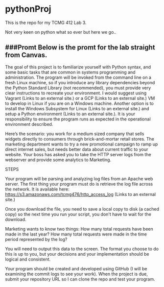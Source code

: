 # pythonProj

This is the repo for my TCMG 412 Lab 3.

Not very keen on python what so ever but here we go..

###Promt
Below is the promt for the lab straight from Canvas.
-------------
The goal of this project is to familiarize yourself with Python syntax, and some basic tasks that are common in systems programming and administration. The program will be invoked from the command line on a fresh Linux machine, so if you introduce any library dependencies beyond the Python Standard Library (not recommended), you must provide very clear instructions to recreate your environment. I would suggest using Vagrant (Links to an external site.) or a GCP (Links to an external site.) VM to develop in Linux if you are on a Windows machine. Another option is to install the Windows Subsystem for Linux (Links to an external site.) and setup a Python environment (Links to an external site.). It is your responsibility to ensure the program runs as expected in the operational environment described.

Here’s the scenario: you work for a medium sized company that sells widgets directly to consumers through brick-and-mortar retail stores. The marketing department wants to try a new promotional campaign to ramp up direct internet sales, but needs better data about current traffic to your website. Your boss has asked you to take the HTTP server logs from the webserver and provide some analytics to Marketing.

STEPS

Your program will be parsing and analyzing log files from an Apache web server. The first thing your program must do is retrieve the log file across the network. It is available here: https://s3.amazonaws.com/tcmg476/http_access_log (Links to an external site.)

Once you download the file, you need to save a local copy to disk (a cached copy) so the next time you run your script, you don't have to wait for the download.

Marketing wants to know two things: 
How many total requests have been made in the last year?
How many total requests were made in the time period represented by the log?

You will need to output this data to the screen. The format you choose to do this is up to you, but your decisions and your implementation should be logical and consistent.

Your program should be created and developed using GitHub (I will be examining the commit logs to see your work). When the project is due, submit your repository URL so I can clone the repo and test your program.